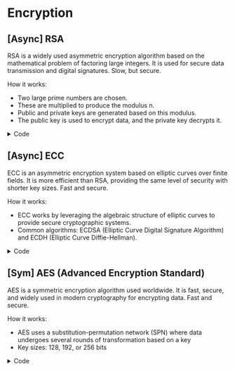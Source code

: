 # Encryption

## [Async] RSA
RSA is a widely used asymmetric encryption algorithm based on the mathematical problem of factoring large integers. It is used for secure data transmission and digital signatures.
Slow, but secure.

How it works:
- Two large prime numbers are chosen.
- These are multiplied to produce the modulus n.
- Public and private keys are generated based on this modulus.
- The public key is used to encrypt data, and the private key decrypts it.

<details>
  <summary>Code</summary>

```python
from Crypto.PublicKey import RSA
from Crypto.Cipher import PKCS1_OAEP
from Crypto.Random import get_random_bytes

# Generate RSA keys
key = RSA.generate(2048)
private_key = key.export_key()
public_key = key.publickey().export_key()

# Encrypt using public key
cipher = PKCS1_OAEP.new(RSA.import_key(public_key))
message = b"Hello, this is a secret message"
encrypted = cipher.encrypt(message)

# Decrypt using private key
cipher = PKCS1_OAEP.new(RSA.import_key(private_key))
decrypted = cipher.decrypt(encrypted)

print(f"Original: {message}")
print(f"Decrypted: {decrypted}")
```
</details>

## [Async] ECC
ECC is an asymmetric encryption system based on elliptic curves over finite fields. It is more efficient than RSA, providing the same level of security with shorter key sizes.
Fast and secure.

How it works:
- ECC works by leveraging the algebraic structure of elliptic curves to provide secure cryptographic systems.
- Common algorithms: ECDSA (Elliptic Curve Digital Signature Algorithm) and ECDH (Elliptic Curve Diffie-Hellman).

<details>
  <summary>Code</summary>

```python
from cryptography.hazmat.primitives.asymmetric import ec
from cryptography.hazmat.primitives import hashes
from cryptography.hazmat.primitives.asymmetric import padding

# Generate ECC private and public keys
private_key = ec.generate_private_key(ec.SECP384R1())
public_key = private_key.public_key()

# Sign a message
message = b"Hello, this is a secret message"
signature = private_key.sign(message, ec.ECDSA(hashes.SHA256()))

# Verify the signature
public_key.verify(signature, message, ec.ECDSA(hashes.SHA256()))

print("ECC Signature verified successfully.")
```
</details>

## [Sym] AES (Advanced Encryption Standard)
AES is a symmetric encryption algorithm used worldwide. It is fast, secure, and widely used in modern cryptography for encrypting data.
Fast and secure.

How it works:
- AES uses a substitution-permutation network (SPN) where data undergoes several rounds of transformation based on a key
- Key sizes: 128, 192, or 256 bits

<details>
  <summary>Code</summary>

```python
from Crypto.Cipher import AES
from Crypto.Random import get_random_bytes

# Generate a random key and IV
key = get_random_bytes(16)  # AES-128 requires a 16-byte key
iv = get_random_bytes(16)

# Encrypt data
cipher = AES.new(key, AES.MODE_CBC, iv)
plaintext = b"Hello, AES encryption!"
ciphertext = cipher.encrypt(plaintext.ljust(32))  # Padding to 32 bytes

# Decrypt data
decipher = AES.new(key, AES.MODE_CBC, iv)
decrypted = decipher.decrypt(ciphertext).strip()

print(f"Original: {plaintext}")
print(f"Decrypted: {decrypted}")
```
</details>